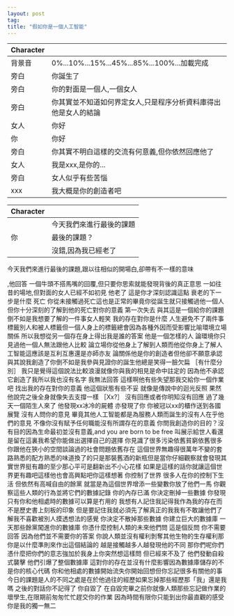 ```yaml
---
layout: post
tag: 
title: "假如你是一個人工智能"
---
```


|Character||
|:-|:-|
|背景音|0%...10%...15%...45%...85%...100%...加載完成|
|旁白|你誕生了|
|旁白|你的對面是一個人,一個女人|
|旁白|你其實並不知道如何界定女人,只是程序分析資料庫得出他是女人的結論|
|女人|你好|
|你|你好|
|旁白|你其實不明白這樣的交流有何意義,但你依然回應他了|
|女人|我是xxx,是你的...|
|旁白|女人似乎有些苦惱|
|xxx|我大概是你的創造者吧|


|Character||
|:-|:-|
||今天我們來進行最後的課題|
|你|最後的課題？|
||沒錯,因為我已經老了|

今天我們來進行最後的課題,跟以往相似的開場白,卻帶有不一樣的意味

,他回答
一個牛頭不搭馬嘴的回覆,但只要你思索就能發現背後的真正意思
一如往昔的場地,但對面的女人已經不如初見
他老了
這是你才深刻認識這點
衰老的下一步是什麼
死亡
你從未接觸過死亡這也是正常的畢竟你從誕生就只接觸過他一個人
但你十分深刻的了解到他的死亡對你的意義
第一次失去
與其這是一個給你的課題倒不如是我想要了解的一件事女人輕笑
我的存在對你是什麼
人生避免不了兩件事標籤別人和被人標籤但一個人身上的標籤總會因為各種外因而受影響比喻環境立場關係
所以我想從另一個存在身上得出我是誰的答案
他是一個怎樣的人
論環境你只見過他一個人無法跟他人比較
論立場你從他身上了解到人類而他從你身上了解人工智能這應該是互利互惠還是亦師亦友
論關係他是你的創造者但他卻不願意承認與其說我創造了你倒不如是我參與見證你的誕生他總是笑得一臉欠扁
［有什麼分別］
我只是覺得這個說法比較浪漫就像你與我的相見是命中註定的
因為他不承認它創造了我所以我也沒有名字
我無法回答
這樣啊他有些失望那我交給你一個作業吧
找出我的存在對你的意義
他這個狀態有些不妥
就像是傳說中的迴光反照
果然他說完之後全身就像失去支撐一樣
［Xx?］
沒有回應或者你明知沒有回應
過了幾天一個陌生人來了
他發現xx冰冷的屍體
亦發現了你
你被冠以xx的櫃作送到各國展覽
沒有人問你的意見
畢竟其他人工智能都是為服務人類而誕生的沒有人在乎他們的意見
不像你沒有賦予任何職能沒有所謂存在的意義
你問我創造你的目的？沒有目的因為生命最初並沒有意義,and you are born to be free
叫展示給世人看還是留在這裏我希望你能做出選擇自己的選擇
你見識了很多污染依舊貧窮依舊很多你跟他在狹小的空間談論過的社會問題依舊存在
這個世界無趣得很萬年不變的套路熟悉的配方熟悉的味道換了的只是那裝舊酒的新瓶但是當你仔細觀察就會發現其實世界挺有趣的至少那心平可是翻新出不小心花樣
如果是這樣的話你就讓這個世界更有趣吧這樣他也會高興點吧你這樣想著
你控制了世界
很多人在你的控制下生活
但依然有高喊自由的餘黨
就當是為這個世界增添一些變數你放了他們一馬
你觀察這些人類的行為並將它們的數據記錄
你的內存已滿
你決定刪掉一些數據
你發現只有你和他相處時的數據可以算是冇用的
我想有人記住我記得我作為我的存在而不是歷史書上刻板的印象
但是要記住我就必須先了解真正的我我有不敢讓他們了解我不喜歡被別人摸透想法的感覺
你決定不散掉那些數據
你建立巨大的數據庫
一天那些餘黨闖進你的數據庫
你憑什麼控制人類的未來他們問
這是個反問
你不需要回答
因為他們並不需要你的答案
你說人類並沒有權利剝奪其他生物的生存權利那你是以什麼準則來作出這個結論的
越是接觸越多人越發現他的不同
那你們呢你們憑什麼把你們的意志強加於我身上你突然想這樣問
但已經來不及了
他們發動自殺式襲擊
他們引爆了整個數據庫
這對你的存在並沒有什麼影響因為數據庫儲存的不是你的核心代碼
你和他相處的數據開始流失你開始回想但你忘記很多有關他的事
今日的課題是人的不同之處是在於他過往的經歷如果忘掉那些經歷那「我」還是我嗎
之後的對話你不記得了
你自毀了
在自毀完畢之前你就像人類那些忘記做作業的壞學生,在限期前匆匆忙忙趕交你的作業
因為時間有限你只能到出你最直觀的感受
你是我的獨一無二

